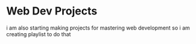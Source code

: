 # Web Dev Projects
 i am also starting making projects for mastering web development so i am creating playlist to do that
